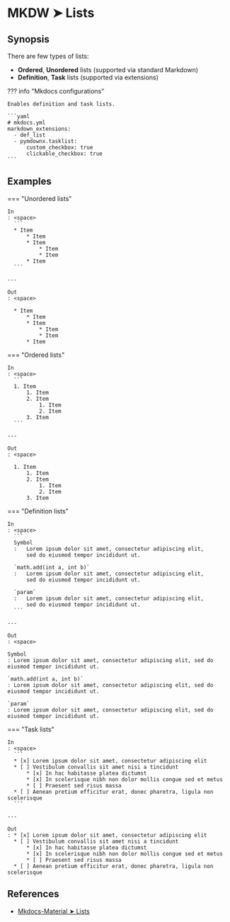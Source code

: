 # MKDW ➤ Lists

## Synopsis

There are few types of lists:

- **Ordered**, **Unordered** lists (supported via standard Markdown)
- **Definition**, **Task** lists (supported via extensions)

??? info "Mkdocs configurations"

    Enables definition and task lists.

    ```yaml
    # mkdocs.yml
    markdown_extensions:
      - def_list
      - pymdownx.tasklist:
          custom_checkbox: true
          clickable_checkbox: true
    ```

## Examples

=== "Unordered lists"

    In
    : <space>
      ```
      * Item
          * Item
          * Item
              * Item
              * Item
          * Item
      ```

    ---

    Out
    : <space>

      * Item
          * Item
          * Item
              * Item
              * Item
          * Item

=== "Ordered lists"

    In
    : <space>
      ```
      1. Item
          1. Item
          2. Item
              1. Item
              2. Item
          3. Item
      ```

    ---

    Out
    : <space>

      1. Item
          1. Item
          2. Item
              1. Item
              2. Item
          3. Item

=== "Definition lists"

    In
    : <space>
      ```
      Symbol
      :   Lorem ipsum dolor sit amet, consectetur adipiscing elit,
          sed do eiusmod tempor incididunt ut.

      `math.add(int a, int b)`
      :   Lorem ipsum dolor sit amet, consectetur adipiscing elit,
          sed do eiusmod tempor incididunt ut.

      `param`
      :   Lorem ipsum dolor sit amet, consectetur adipiscing elit,
          sed do eiusmod tempor incididunt ut.
      ```

    ---

    Out
    : <space>

    Symbol
    : Lorem ipsum dolor sit amet, consectetur adipiscing elit, sed do eiusmod tempor incididunt ut.

    `math.add(int a, int b)`
    : Lorem ipsum dolor sit amet, consectetur adipiscing elit, sed do eiusmod tempor incididunt ut.

    `param`
    : Lorem ipsum dolor sit amet, consectetur adipiscing elit, sed do eiusmod tempor incididunt ut.

=== "Task lists"

    In
    : <space>
      ```
      * [x] Lorem ipsum dolor sit amet, consectetur adipiscing elit
      * [ ] Vestibulum convallis sit amet nisi a tincidunt
          * [x] In hac habitasse platea dictumst
          * [x] In scelerisque nibh non dolor mollis congue sed et metus
          * [ ] Praesent sed risus massa
      * [ ] Aenean pretium efficitur erat, donec pharetra, ligula non scelerisque
      ```

    ---

    Out
    : * [x] Lorem ipsum dolor sit amet, consectetur adipiscing elit
      * [ ] Vestibulum convallis sit amet nisi a tincidunt
          * [x] In hac habitasse platea dictumst
          * [x] In scelerisque nibh non dolor mollis congue sed et metus
          * [ ] Praesent sed risus massa
      * [ ] Aenean pretium efficitur erat, donec pharetra, ligula non scelerisque

## References

- [Mkdocs-Material ➤ Lists](https://squidfunk.github.io/mkdocs-material-insiders/reference/lists/)
